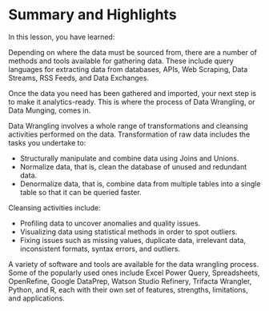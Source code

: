 # Summary and Highlights

In this lesson, you have learned:

Depending on where the data must be sourced from, there are a number of methods and tools available for gathering data. These include query languages for extracting data from databases, APIs, Web Scraping, Data Streams, RSS Feeds, and Data Exchanges. 

Once the data you need has been gathered and imported, your next step is to make it analytics-ready. This is where the process of Data Wrangling, or Data Munging, comes in. 

Data Wrangling involves a whole range of transformations and cleansing activities performed on the data. Transformation of raw data includes the tasks you undertake to: 

- Structurally manipulate and combine data using Joins and Unions. 
- Normalize data, that is, clean the database of unused and redundant data.
- Denormalize data, that is, combine data from multiple tables into a single table so that it can be queried faster.

Cleansing activities include: 

- Profiling data to uncover anomalies and quality issues.
- Visualizing data using statistical methods in order to spot outliers. 
- Fixing issues such as missing values, duplicate data, irrelevant data, inconsistent formats, syntax errors, and outliers. 

A variety of software and tools are available for the data wrangling process. Some of the popularly used ones include Excel Power Query, Spreadsheets, OpenRefine, Google DataPrep, Watson Studio Refinery, Trifacta Wrangler, Python, and R, each with their own set of features, strengths, limitations, and applications.